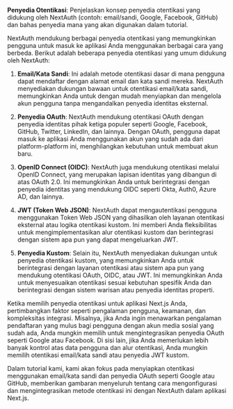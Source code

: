 **Penyedia Otentikasi**: Penjelaskan konsep penyedia otentikasi yang didukung oleh NextAuth (contoh: email/sandi, Google, Facebook, GitHub) dan bahas penyedia mana yang akan digunakan dalam tutorial.

NextAuth mendukung berbagai penyedia otentikasi yang memungkinkan pengguna untuk masuk ke aplikasi Anda menggunakan berbagai cara yang berbeda. Berikut adalah beberapa penyedia otentikasi yang umum didukung oleh NextAuth:

1. **Email/Kata Sandi**: Ini adalah metode otentikasi dasar di mana pengguna dapat mendaftar dengan alamat email dan kata sandi mereka. NextAuth menyediakan dukungan bawaan untuk otentikasi email/kata sandi, memungkinkan Anda untuk dengan mudah menyiapkan dan mengelola akun pengguna tanpa mengandalkan penyedia identitas eksternal.
    
2. **Penyedia OAuth**: NextAuth mendukung otentikasi OAuth dengan penyedia identitas pihak ketiga populer seperti Google, Facebook, GitHub, Twitter, LinkedIn, dan lainnya. Dengan OAuth, pengguna dapat masuk ke aplikasi Anda menggunakan akun yang sudah ada dari platform-platform ini, menghilangkan kebutuhan untuk membuat akun baru.
    
3. **OpenID Connect (OIDC)**: NextAuth juga mendukung otentikasi melalui OpenID Connect, yang merupakan lapisan identitas yang dibangun di atas OAuth 2.0. Ini memungkinkan Anda untuk berintegrasi dengan penyedia identitas yang mendukung OIDC seperti Okta, Auth0, Azure AD, dan lainnya.
    
4. **JWT (Token Web JSON)**: NextAuth dapat mengautentikasi pengguna menggunakan Token Web JSON yang dihasilkan oleh layanan otentikasi eksternal atau logika otentikasi kustom. Ini memberi Anda fleksibilitas untuk mengimplementasikan alur otentikasi kustom dan berintegrasi dengan sistem apa pun yang dapat mengeluarkan JWT.
    
5. **Penyedia Kustom**: Selain itu, NextAuth menyediakan dukungan untuk penyedia otentikasi kustom, yang memungkinkan Anda untuk berintegrasi dengan layanan otentikasi atau sistem apa pun yang mendukung otentikasi OAuth, OIDC, atau JWT. Ini memungkinkan Anda untuk menyesuaikan otentikasi sesuai kebutuhan spesifik Anda dan berintegrasi dengan sistem warisan atau penyedia identitas properti.
    

Ketika memilih penyedia otentikasi untuk aplikasi Next.js Anda, pertimbangkan faktor seperti pengalaman pengguna, keamanan, dan kompleksitas integrasi. Misalnya, jika Anda ingin menawarkan pengalaman pendaftaran yang mulus bagi pengguna dengan akun media sosial yang sudah ada, Anda mungkin memilih untuk mengintegrasikan penyedia OAuth seperti Google atau Facebook. Di sisi lain, jika Anda memerlukan lebih banyak kontrol atas data pengguna dan alur otentikasi, Anda mungkin memilih otentikasi email/kata sandi atau penyedia JWT kustom.

Dalam tutorial kami, kami akan fokus pada menyiapkan otentikasi menggunakan email/kata sandi dan penyedia OAuth seperti Google atau GitHub, memberikan gambaran menyeluruh tentang cara mengonfigurasi dan mengintegrasikan metode otentikasi ini dengan NextAuth dalam aplikasi Next.js.